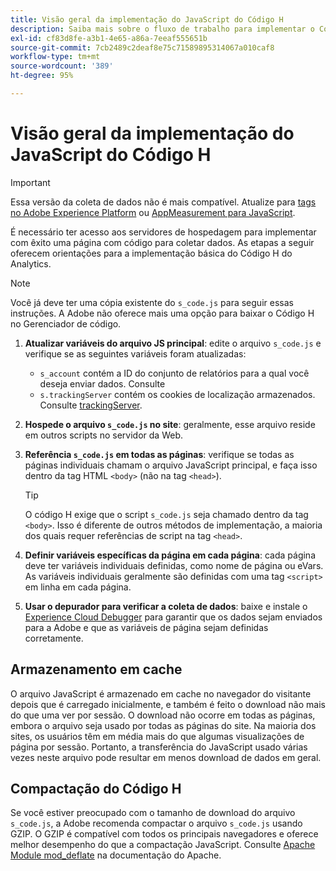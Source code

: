 ```yaml
---
title: Visão geral da implementação do JavaScript do Código H
description: Saiba mais sobre o fluxo de trabalho para implementar o Código H no site.
exl-id: cf83d8fe-a3b1-4e65-a86a-7eeaf555651b
source-git-commit: 7cb2489c2deaf8e75c71589895314067a010caf8
workflow-type: tm+mt
source-wordcount: '389'
ht-degree: 95%

---
```


# Visão geral da implementação do JavaScript do Código H

>[!IMPORTANT]
>
>Essa versão da coleta de dados não é mais compatível. Atualize para [tags no Adobe Experience Platform](../../launch/overview.md) ou [AppMeasurement para JavaScript](../overview.md).

É necessário ter acesso aos servidores de hospedagem para implementar com êxito uma página com código para coletar dados. As etapas a seguir oferecem orientações para a implementação básica do Código H do Analytics.

>[!NOTE]
>
>Você já deve ter uma cópia existente do `s_code.js` para seguir essas instruções. A Adobe não oferece mais uma opção para baixar o Código H no Gerenciador de código.

1. **Atualizar variáveis do arquivo JS principal**: edite o arquivo `s_code.js` e verifique se as seguintes variáveis foram atualizadas:
   * `s_account` contém a ID do conjunto de relatórios para a qual você deseja enviar dados. Consulte
   * `s.trackingServer` contém os cookies de localização armazenados. Consulte [trackingServer](../../vars/config-vars/trackingserver.md).
1. **Hospede o arquivo `s_code.js` no site**: geralmente, esse arquivo reside em outros scripts no servidor da Web.
1. **Referência `s_code.js` em todas as páginas**: verifique se todas as páginas individuais chamam o arquivo JavaScript principal, e faça isso dentro da tag HTML `<body>` (não na tag `<head>`).

   >[!TIP]
   >
   >O código H exige que o script `s_code.js` seja chamado dentro da tag `<body>`. Isso é diferente de outros métodos de implementação, a maioria dos quais requer referências de script na tag `<head>`.
1. **Definir variáveis específicas da página em cada página**: cada página deve ter variáveis individuais definidas, como nome de página ou eVars. As variáveis individuais geralmente são definidas com uma tag `<script>` em linha em cada página.
1. **Usar o depurador para verificar a coleta de dados**: baixe e instale o [Experience Cloud Debugger](../../validate/debugger.md) para garantir que os dados sejam enviados para a Adobe e que as variáveis de página sejam definidas corretamente.

## Armazenamento em cache

O arquivo JavaScript é armazenado em cache no navegador do visitante depois que é carregado inicialmente, e também é feito o download não mais do que uma ver por sessão. O download não ocorre em todas as páginas, embora o arquivo seja usado por todas as páginas do site. Na maioria dos sites, os usuários têm em média mais do que algumas visualizações de página por sessão. Portanto, a transferência do JavaScript usado várias vezes neste arquivo pode resultar em menos download de dados em geral.

## Compactação do Código H

Se você estiver preocupado com o tamanho de download do arquivo `s_code.js`, a Adobe recomenda compactar o arquivo `s_code.js` usando GZIP. O GZIP é compatível com todos os principais navegadores e oferece melhor desempenho do que a compactação JavaScript. Consulte [Apache Module mod_deflate](https://httpd.apache.org/docs/current/mod/mod_deflate.html) na documentação do Apache.
